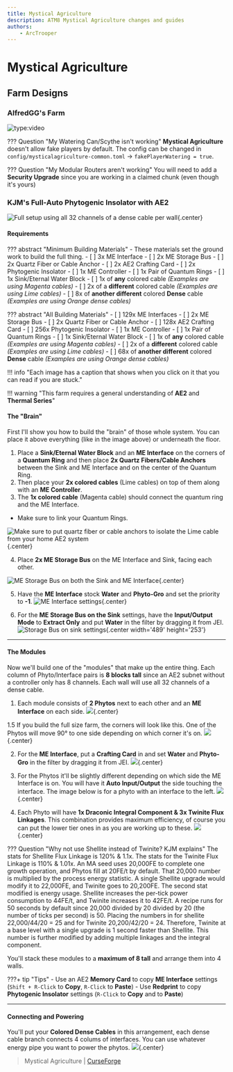 ```yaml
---
title: Mystical Agriculture
description: ATM8 Mystical Agriculture changes and guides
authors:
    - ArcTrooper
---
```


# Mystical Agriculture

## Farm Designs

### AlfredGG's Farm

![type:video](https://youtube.com/embed/iLSlFHweJsI)

??? Question "My Watering Can/Scythe isn't working"
    **Mystical Agriculture** doesn't allow fake players by default. The config can be changed in `config/mysticalagriculture-common.toml` -> `fakePlayerWatering = true`.

??? Question "My Modular Routers aren't working"
    You will need to add a **Security Upgrade** since you are working in a claimed chunk (even though it's yours)

### KJM's Full-Auto Phytogenic Insolator with AE2 

![Full setup using all 32 channels of a dense cable per wall](../atm9/img/phytoae2_1.png){.center}

#### Requirements

??? abstract "Minimum Building Materials"
	- These materials set the ground work to build the full thing.
	- [ ] 3x ME Interface
	- [ ] 2x ME Storage Bus
	- [ ] 2x Quartz Fiber or Cable Anchor
	- [ ] 2x AE2 Crafting Card
	- [ ] 2x Phytogenic Insolator
	- [ ] 1x ME Controller
	- [ ] 1x Pair of Quantum Rings
	- [ ] 1x Sink/Eternal Water Block
	- [ ] 1x of **any** colored cable *(Examples are using Magenta cables)*
	- [ ] 2x of a **different** colored cable *(Examples are using Lime cables)*
	- [ ] 8x of **another different** colored **Dense** cable *(Examples are using Orange dense cables)*
	
??? abstract "All Building Materials"
	- [ ] 129x ME Interfaces
	- [ ] 2x ME Storage Bus
	- [ ] 2x Quartz Fiber or Cable Anchor
	- [ ] 128x AE2 Crafting Card
	- [ ] 256x Phytogenic Insolator
	- [ ] 1x ME Controller
	- [ ] 1x Pair of Quantum Rings
	- [ ] 1x Sink/Eternal Water Block
	- [ ] 1x of **any** colored cable *(Examples are using Magenta cables)*
	- [ ] 2x of a **different** colored cable *(Examples are using Lime cables)*
	- [ ] 68x of **another different** colored **Dense** cable *(Examples are using Orange dense cables)*

!!! info "Each image has a caption that shows when you click on it that you can read if you are stuck."

!!! warning "This farm requires a general understanding of **AE2** and **Thermal Series**"

#### The "Brain"

First I'll show you how to build the "brain" of those whole system. You can place it above everything (like in the image above) or underneath the floor.

1. Place a **Sink/Eternal Water Block** and an **ME Interface** on the corners of a **Quantum Ring** and then place **2x Quartz Fibers/Cable Anchors** between the Sink and ME Interface and on the center of the Quantum Ring. 
2. Then place your **2x colored cables** (Lime cables) on top of them along with an **ME Controller**.
3. The **1x colored cable** (Magenta cable) should connect the quantum ring and the ME Interface.

* Make sure to link your Quantum Rings.

![Make sure to put quartz fiber or cable anchors to isolate the Lime cable from your home AE2 system](../atm9/img/phytoae2brain_1.png){.center}

4. Place **2x ME Storage Bus** on the ME Interface and Sink, facing each other.

![ME Storage Bus on both the Sink and ME Interface](../atm9/img/phytoae2brain_2.png){.center}

5. Have the **ME Interface** stock **Water** and **Phyto-Gro** and set the priority to **-1**.
![ME Interface settings](../atm9/img/phytoae2brain_interfacesettings.png){.center}

6. For the **ME Storage Bus on the Sink** settings, have the **Input/Output Mode** to **Extract Only** and put **Water** in the filter by dragging it from JEI.
![Storage Bus on sink settings](../atm9/img/phytoae2brain_sinkbus.png){.center width='489' height='253'}

---

#### The Modules

Now we'll build one of the "modules" that make up the entire thing. Each column of Phyto/Interface pairs is **8 blocks tall** since an AE2 subnet without a controller only has 8 channels. Each wall will use all 32 channels of a dense cable.

1. Each module consists of **2 Phytos** next to each other and an **ME Interface** on each side.
![](../atm9/img/phytoae2_module.png){.center}

1.5 If you build the full size farm, the corners will look like this. One of the Phytos will move 90° to one side depending on which corner it's on.
![](../atm9/img/phytoae2_modulecorner.png){.center}

2. For the **ME Interface**, put a **Crafting Card** in and set **Water** and **Phyto-Gro** in the filter by dragging it from JEI.
![](../atm9/img/phytoae2_cardandfilter.png){.center}

3. For the Phytos it'll be slightly different depending on which side the ME Interface is on. You will have it **Auto Input/Output** the side touching the interface. The image below is for a phyto with an interface to the left.
![](../atm9/img/phytoae2_phytosettings.png){.center}

4. Each Phyto will have **1x Draconic Integral Component & 3x Twinite Flux Linkages**. This combination provides maximum efficiency, of course you can put the lower tier ones in as you are working up to these.
![](../atm9/img/phytoae2_phytoaugs.png){.center}

??? Question "Why not use Shellite instead of Twinite? KJM explains"
	The stats for Shellite Flux Linkage is 120% & 1.1x. The stats for the Twinite Flux Linkage is 110% & 1.01x. An MA seed uses 20,000FE to complete one growth operation, and Phytos fill at 20FE/t by default. That 20,000 number is multiplied by the process energy statistic. A single Shellite upgrade would modify it to 22,000FE, and Twinite goes to 20,200FE. The second stat modified is energy usage. Shellite increases the per-tick power consumption to 44FE/t, and Twinite increases it to 42FE/t. A recipe runs for 50 seconds by default since 20,000 divided by 20 divided by 20 (the number of ticks per second) is 50. Placing the numbers in for shellite 22,000/44/20 = 25 and for Twinite 20,200/42/20 = 24. Therefore, Twinite at a base level with a single upgrade is 1 second faster than Shellite. This number is further modified by adding multiple linkages and the integral component. 

You'll stack these modules to a **maximum of 8 tall** and arrange them into 4 walls.

???+ tip "Tips"
	- Use an AE2 **Memory Card** to copy **ME Interface** settings (`Shift + R-Click` to **Copy**, `R-Click` to **Paste**)
	- Use **Redprint** to copy **Phytogenic Insolator** settings (`R-Click` to **Copy** and to **Paste**)

---

#### Connecting and Powering

You'll put your **Colored Dense Cables** in this arrangement, each dense cable branch connects 4 colums of interfaces. You can use whatever energy pipe you want to power the phytos.
![](..//atm9/img/phytoae2_energy.png){.center}

> Mystical Agriculture | [CurseForge](https://legacy.curseforge.com/minecraft/mc-mods/mystical-agriculture)
